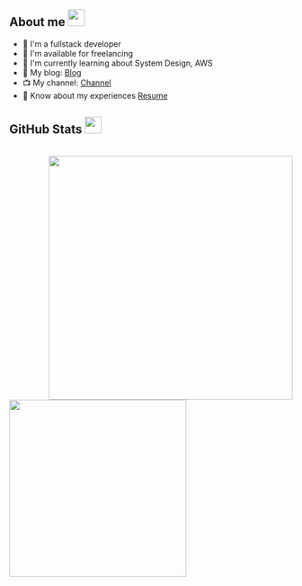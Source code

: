 ## About me <img src="https://media.giphy.com/media/iY8CRBdQXODJSCERIr/giphy.gif" width="30px">

- 🔭 I'm a fullstack developer
- 🤝 I'm available for freelancing
- 🌱 I'm currently learning about System Design, AWS
- 📝 My blog: <a href="https://dkbn-blog-fe.vercel.app" target="blank">Blog</a>
- 📺 My channel: <a href="https://www.youtube.com/channel/UCSW1h6pjj4WttEI_s4esvKg" target="blank">Channel</a>
- 📄 Know about my experiences <a href="https://github.com/CuTrung/CuTrung/blob/main/CV_Fullstack_Developer_CuTrung.pdf" target="blank">Resume</a> 

## GitHub Stats <img src="https://media.giphy.com/media/iY8CRBdQXODJSCERIr/giphy.gif" width="30px">
<br>
<div>
  <a href="#" title="CuTrung">
    <img align="right" width="434" src="https://github-readme-stats.vercel.app/api?username=CuTrung&show_icons=true&theme=gruvbox&border_color=61dafb&hide_border=true&count_private=true&include_all_commits=true" />
  </a>
  
   <a href="#" title="CuTrung">
    <img width="315" align="center" src="https://github-readme-stats.vercel.app/api/top-langs/?username=CuTrung&title_color=61dafb&text_color=ffffff&icon_color=61dafb&bg_color=20232a&langs_count=6&layout=compact&border_color=61dafb&hide_border=true" />
  </a>
</div>
